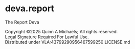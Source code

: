 # deva.report
The Report Deva


Copyright ©2025 Quinn A Michaels; All rights reserved.  
Legal Signature Required For Lawful Use.  
Distributed under VLA:43799290956467599250 LICENSE.md
